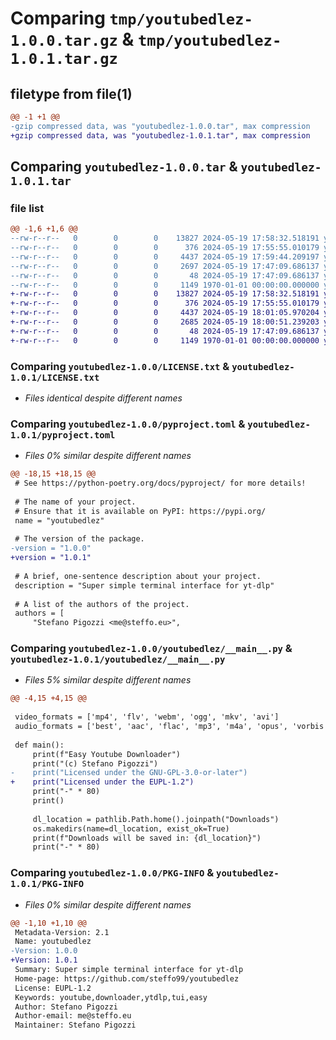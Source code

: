 # Comparing `tmp/youtubedlez-1.0.0.tar.gz` & `tmp/youtubedlez-1.0.1.tar.gz`

## filetype from file(1)

```diff
@@ -1 +1 @@
-gzip compressed data, was "youtubedlez-1.0.0.tar", max compression
+gzip compressed data, was "youtubedlez-1.0.1.tar", max compression
```

## Comparing `youtubedlez-1.0.0.tar` & `youtubedlez-1.0.1.tar`

### file list

```diff
@@ -1,6 +1,6 @@
--rw-r--r--   0        0        0    13827 2024-05-19 17:58:32.518191 youtubedlez-1.0.0/LICENSE.txt
--rw-r--r--   0        0        0      376 2024-05-19 17:55:55.010179 youtubedlez-1.0.0/README.md
--rw-r--r--   0        0        0     4437 2024-05-19 17:59:44.209197 youtubedlez-1.0.0/pyproject.toml
--rw-r--r--   0        0        0     2697 2024-05-19 17:47:09.686137 youtubedlez-1.0.0/youtubedlez/__main__.py
--rw-r--r--   0        0        0       48 2024-05-19 17:47:09.686137 youtubedlez-1.0.0/youtubedlez/sample_input.txt
--rw-r--r--   0        0        0     1149 1970-01-01 00:00:00.000000 youtubedlez-1.0.0/PKG-INFO
+-rw-r--r--   0        0        0    13827 2024-05-19 17:58:32.518191 youtubedlez-1.0.1/LICENSE.txt
+-rw-r--r--   0        0        0      376 2024-05-19 17:55:55.010179 youtubedlez-1.0.1/README.md
+-rw-r--r--   0        0        0     4437 2024-05-19 18:01:05.970204 youtubedlez-1.0.1/pyproject.toml
+-rw-r--r--   0        0        0     2685 2024-05-19 18:00:51.239203 youtubedlez-1.0.1/youtubedlez/__main__.py
+-rw-r--r--   0        0        0       48 2024-05-19 17:47:09.686137 youtubedlez-1.0.1/youtubedlez/sample_input.txt
+-rw-r--r--   0        0        0     1149 1970-01-01 00:00:00.000000 youtubedlez-1.0.1/PKG-INFO
```

### Comparing `youtubedlez-1.0.0/LICENSE.txt` & `youtubedlez-1.0.1/LICENSE.txt`

 * *Files identical despite different names*

### Comparing `youtubedlez-1.0.0/pyproject.toml` & `youtubedlez-1.0.1/pyproject.toml`

 * *Files 0% similar despite different names*

```diff
@@ -18,15 +18,15 @@
 # See https://python-poetry.org/docs/pyproject/ for more details!
 
 # The name of your project.
 # Ensure that it is available on PyPI: https://pypi.org/
 name = "youtubedlez"
 
 # The version of the package.
-version = "1.0.0"
+version = "1.0.1"
 
 # A brief, one-sentence description about your project.
 description = "Super simple terminal interface for yt-dlp"
 
 # A list of the authors of the project.
 authors = [
     "Stefano Pigozzi <me@steffo.eu>",
```

### Comparing `youtubedlez-1.0.0/youtubedlez/__main__.py` & `youtubedlez-1.0.1/youtubedlez/__main__.py`

 * *Files 5% similar despite different names*

```diff
@@ -4,15 +4,15 @@
 
 video_formats = ['mp4', 'flv', 'webm', 'ogg', 'mkv', 'avi']
 audio_formats = ['best', 'aac', 'flac', 'mp3', 'm4a', 'opus', 'vorbis', 'wav']
 
 def main():
     print(f"Easy Youtube Downloader")
     print("(c) Stefano Pigozzi")
-    print("Licensed under the GNU-GPL-3.0-or-later")
+    print("Licensed under the EUPL-1.2")
     print("-" * 80)
     print()
 
     dl_location = pathlib.Path.home().joinpath("Downloads")
     os.makedirs(name=dl_location, exist_ok=True)
     print(f"Downloads will be saved in: {dl_location}")
     print("-" * 80)
```

### Comparing `youtubedlez-1.0.0/PKG-INFO` & `youtubedlez-1.0.1/PKG-INFO`

 * *Files 0% similar despite different names*

```diff
@@ -1,10 +1,10 @@
 Metadata-Version: 2.1
 Name: youtubedlez
-Version: 1.0.0
+Version: 1.0.1
 Summary: Super simple terminal interface for yt-dlp
 Home-page: https://github.com/steffo99/youtubedlez
 License: EUPL-1.2
 Keywords: youtube,downloader,ytdlp,tui,easy
 Author: Stefano Pigozzi
 Author-email: me@steffo.eu
 Maintainer: Stefano Pigozzi
```

